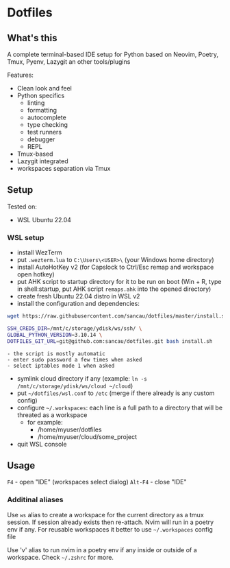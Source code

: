 # Dotfiles

## What's this

A complete terminal-based IDE setup for Python based on Neovim, Poetry, Tmux, Pyenv, Lazygit an other tools/plugins

Features:

- Clean look and feel
- Python specifics
    - linting
    - formatting
    - autocomplete
    - type checking
    - test runners
    - debugger
    - REPL
- Tmux-based
- Lazygit integrated
- workspaces separation via Tmux

## Setup

Tested on:
- WSL Ubuntu 22.04

### WSL setup

- install WezTerm
- put `.wezterm.lua` to `C:\Users\<USER>\` (your Windows home directory)
- install AutoHotKey v2 (for Capslock to Ctrl/Esc remap and workspace open hotkey)
- put AHK script to startup directory for it to be run on boot (Win + R, type in shell:startup, put AHK script `remaps.ahk` into the opened directory)
- create fresh Ubuntu 22.04 distro in WSL v2
- install the configuration and dependencies:

```bash
wget https://raw.githubusercontent.com/sancau/dotfiles/master/install.sh
```
```bash
SSH_CREDS_DIR=/mnt/c/storage/ydisk/ws/ssh/ \
GLOBAL_PYTHON_VERSION=3.10.14 \
DOTFILES_GIT_URL=git@github.com:sancau/dotfiles.git bash install.sh
```
    - the script is mostly automatic
    - enter sudo password a few times when asked
    - select iptables mode 1 when asked

- symlink cloud directory if any (example: `ln -s /mnt/c/storage/ydisk/ws/cloud ~/cloud`)
- put `~/dotfiles/wsl.conf` to `/etc` (merge if there already is any custom config)
- configure `~/.workspaces`: each line is a full path to a directory that will be threated as a workspace
    - for example:
        - /home/myuser/dotfiles
        - /home/myuser/cloud/some_project
- quit WSL console

## Usage

`F4` - open "IDE" (workspaces select dialog)
`Alt-F4` - close "IDE"

### Additinal aliases 

Use `ws` alias to create a workspace for the current directory as a tmux session. If session already exists then re-attach.
Nvim will run in a poetry env if any. For reusable workspaces it better to use `~/.workspaces` config file

Use 'v' alias to run nvim in a poetry env if any inside or outside of a workspace.
Check `~/.zshrc` for more.

